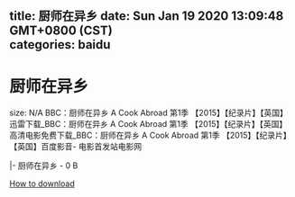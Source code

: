 
title: 厨师在异乡
date: Sun Jan 19 2020 13:09:48 GMT+0800 (CST)    
categories: baidu
---

# 厨师在异乡
size: N/A
 BBC：厨师在异乡 A Cook Abroad 第1季 【2015】【纪录片】【英国】迅雷下载_BBC：厨师在异乡 A Cook Abroad 第1季 【2015】【纪录片】【英国】高清电影免费下载_BBC：厨师在异乡 A Cook Abroad 第1季 【2015】【纪录片】【英国】百度影音- 电影首发站电影网
 
|- 厨师在异乡 - 0 B

[How to download](https://bpcam.bemobtrk.com/go/2ceec3aa-1ca2-46d6-b9ff-aaa5c184517c?jno=254)